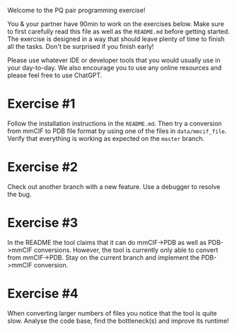 Welcome to the PQ pair programming exercise!

You & your partner have 90min to work on the exercises below. Make sure to first carefully read this file as well as the `README.md` before getting started. The exercise is designed in a way that should leave plenty of time to finish all the tasks. Don't be surprised if you finish early!

Please use whatever IDE or developer tools that you would usually use in your day-to-day. We also encourage you to use any online resources and please feel free to use ChatGPT.


# Exercise #1

Follow the installation instructions in the `README.md`. Then try a conversion from mmCIF to PDB file format by using one of the files in `data/mmcif_file`. Verify that everything is working as expected on the `master` branch.


# Exercise #2

Check out another branch with a new feature. Use a debugger to resolve the bug.


# Exercise #3

In the README the tool claims that it can do mmCIF->PDB as well as PDB->mmCIF conversions. However, the tool is currently only able to convert from mmCIF->PDB. Stay on the current branch and implement the PDB->mmCIF conversion.


# Exercise #4

When converting larger numbers of files you notice that the tool is quite slow. Analyse the code base, find the bottleneck(s) and improve its runtime!

